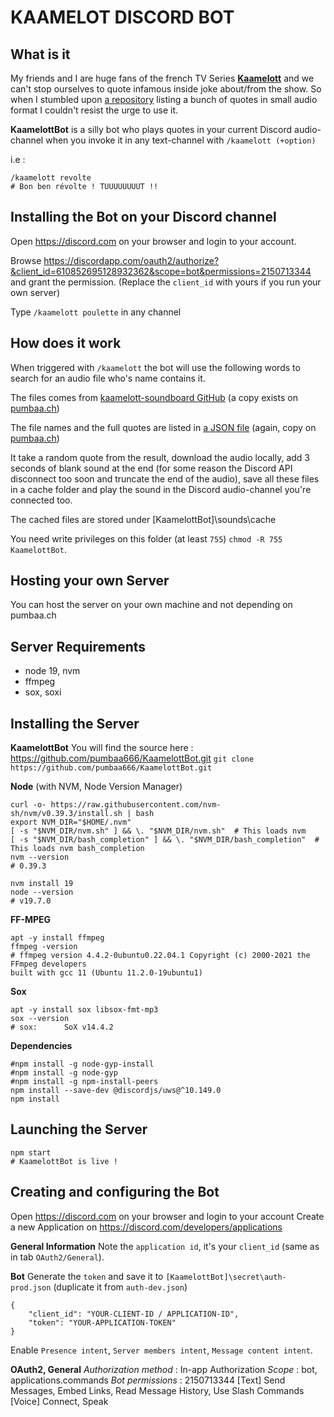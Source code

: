 KAAMELOT DISCORD BOT
===

What is it
---
My friends and I are huge fans of the french TV Series [**Kaamelott**](https://fr.wikipedia.org/wiki/Kaamelott) and we can't stop ourselves to quote infamous inside joke about/from the show.
So when I stumbled upon [a repository](https://github.com/2ec0b4/kaamelott-soundboard) listing a bunch of quotes in small audio format I couldn't resist the urge to use it.

**KaamelottBot** is a silly bot who plays quotes in your current Discord audio-channel when you invoke it in any text-channel with `/kaamelott (+option)`

i.e : 
```
/kaamelott revolte
# Bon ben révolte ! TUUUUUUUUT !!
```

Installing the Bot on your Discord channel
---
Open https://discord.com on your browser and login to your account.

Browse https://discordapp.com/oauth2/authorize?&client_id=610852695128932362&scope=bot&permissions=2150713344 and grant the permission.
(Replace the `client_id` with yours if you run your own server)

Type `/kaamelott poulette` in any channel



How does it work
---
When triggered with `/kaamelott` the bot will use the following words to search for an audio file who's name contains it.

The files comes from [kaamelott-soundboard GitHub](https://github.com/2ec0b4/kaamelott-soundboard/tree/master/sounds) (a copy exists on [pumbaa.ch](http://pumbaa.ch/public/kaamelott/))

The file names and the full quotes are listed in [a JSON file](https://github.com/2ec0b4/kaamelott-soundboard/blob/master/sounds/sounds.json) (again, copy on [pumbaa.ch](http://pumbaa.ch/public/kaamelott/sounds.json))

It take a random quote from the result, download the audio locally, add 3 seconds of blank sound at the end (for some reason the Discord API disconnect too soon and truncate the end of the audio), save all these files in a cache folder and play the sound in the Discord audio-channel you're connected too.

The cached files are stored under [KaamelottBot]\sounds\cache

You need write privileges on this folder (at least `755`) `chmod -R 755 KaamelottBot`.

Hosting your own Server
---
You can host the server on your own machine and not depending on pumbaa.ch

Server Requirements
---
- node 19, nvm
- ffmpeg
- sox, soxi

Installing the Server
---
**KaamelottBot**
You will find the source here : https://github.com/pumbaa666/KaamelottBot.git
`git clone https://github.com/pumbaa666/KaamelottBot.git`

**Node** (with NVM, Node Version Manager)
```
curl -o- https://raw.githubusercontent.com/nvm-sh/nvm/v0.39.3/install.sh | bash
export NVM_DIR="$HOME/.nvm"
[ -s "$NVM_DIR/nvm.sh" ] && \. "$NVM_DIR/nvm.sh"  # This loads nvm
[ -s "$NVM_DIR/bash_completion" ] && \. "$NVM_DIR/bash_completion"  # This loads nvm bash_completion
nvm --version
# 0.39.3

nvm install 19
node --version
# v19.7.0
```

**FF-MPEG** 
```
apt -y install ffmpeg
ffmpeg -version
# ffmpeg version 4.4.2-0ubuntu0.22.04.1 Copyright (c) 2000-2021 the FFmpeg developers
built with gcc 11 (Ubuntu 11.2.0-19ubuntu1)
```

**Sox**
```
apt -y install sox libsox-fmt-mp3
sox --version
# sox:      SoX v14.4.2
```

**Dependencies**
```
#npm install -g node-gyp-install
#npm install -g node-gyp
#npm install -g npm-install-peers
npm install --save-dev @discordjs/uws@^10.149.0
npm install
```

Launching the Server
---
```
npm start
# KaamelottBot is live !
```

Creating and configuring the Bot
---
Open https://discord.com on your browser and login to your account
Create a new Application on https://discord.com/developers/applications

**General Information**
Note the `application id`, it's your `client_id` (same as in tab `OAuth2/General`).

**Bot**
Generate the `token` and save it to `[KaamelottBot]\secret\auth-prod.json` (duplicate it from `auth-dev.json`)
```
{
    "client_id": "YOUR-CLIENT-ID / APPLICATION-ID",
    "token": "YOUR-APPLICATION-TOKEN"
}
```

Enable `Presence intent`, `Server members intent`, `Message content intent`.

**OAuth2, General**
*Authorization method* : In-app Authorization
*Scope* : bot, applications.commands
*Bot permissions* : 2150713344
[Text] Send Messages, Embed Links, Read Message History, Use Slash Commands
[Voice] Connect, Speak
